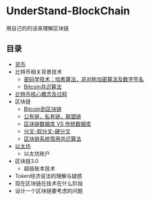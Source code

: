 # UnderStand-BlockChain
用自己的的话来理解区块链

## 目录
  * [货币](concept-of-current.md)
  * 比特币相关背景技术
    * [密码学技术：哈希算法，非对称加密算法及数字签名](brief-secret-history.md)
    * [Bitcoin共识算法](Consensus-algorithm.md)
  * [比特币核心概念及过程](bitcoin.md)
  * 区块链
    * [Bitcoin到区块链](bitcoin-to-blockchain.md)
    * [公有链，私有链，联盟链](classfy-blockchain.md)
    * [区块链数据库 VS 传统数据库](blockchain-database.md)
    * [分叉-软分叉-硬分叉](hard-soft-fork.MD)
    * [区块链系统常用共识算法](commod-consious-algorith.md)
  * [以太坊](ether/ethereum.md)
    * 以太坊账户
  * 区块链3.0
    * 超级账本技术
  * Token经济说法的理解与疑惑
  * 现在区块链在技术在什么阶段
  * 设计一个区块链要考虑的问题
